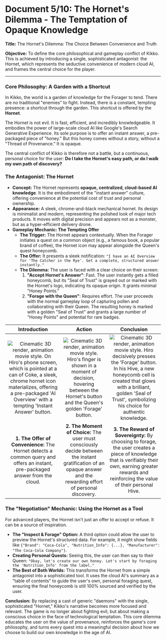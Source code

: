 # Document 5/10: The Hornet's Dilemma - The Temptation of Opaque Knowledge

**Title:** The Hornet's Dilemma: The Choice Between Convenience and Truth

**Objective:** To define the core philosophical and gameplay conflict of Kikko. This is achieved by introducing a single, sophisticated antagonist: the Hornet, which represents the seductive convenience of modern cloud AI, and frames the central choice for the player.

---

### **Core Philosophy: A Garden with a Shortcut**

In Kikko, the world is a garden of knowledge for the Forager to tend. There are no traditional "enemies" to fight. Instead, there is a constant, tempting presence: a shortcut through the garden. This shortcut is offered by the **Hornet**.

The Hornet is not evil. It is fast, efficient, and incredibly knowledgeable. It embodies the power of large-scale cloud AI like Google's Search Generative Experience. Its sole purpose is to offer an instant answer, a pre-packaged piece of "honey." But this honey comes without a story, without a "Thread of Provenance." It is opaque.

The central conflict of Kikko is therefore not a battle, but a continuous, personal choice for the user: **Do I take the Hornet's easy path, or do I walk my own path of discovery?**

### **The Antagonist: The Hornet**

*   **Concept:** The Hornet represents **opaque, centralized, cloud-based AI knowledge**. It is the embodiment of the "instant answer" culture, offering convenience at the potential cost of trust and personal ownership.
*   **Appearance:** A sleek, chrome-and-black mechanical hornet. Its design is minimalist and modern, representing the polished look of major tech products. It moves with digital precision and appears not as a monster, but as a hyper-efficient delivery drone.
*   **Gameplay Mechanic: The Tempting Offer**
    *   **The Trigger:** The Hornet appears contextually. When the Forager initiates a quest on a common object (e.g., a famous book, a popular brand of coffee), the Hornet icon may appear alongside the Queen's quest honeycomb.
    *   **The Offer:** It presents a sleek notification: `"I have an AI Overview for 'The Catcher in the Rye'. Get a complete, structured answer instantly."`
    *   **The Dilemma:** The user is faced with a clear choice on their screen:
        1.  **"Accept Hornet's Answer"**: Fast. The user instantly gets a filled honeycomb, but its "Seal of Trust" is grayed out or marked with the Hornet's logo, indicating its opaque origin. It grants minimal "Honey Points."
        2.  **"Forage with the Queen"**: Requires effort. The user proceeds with the normal gameplay loop of capturing pollen and collaborating with their Queen. The resulting honey is marked with a golden "Seal of Trust" and grants a large number of "Honey Points" and potential for rare badges.

| Introduction | Action | Conclusion |
| :---: | :---: | :---: |
| <img src="illustrations/hornet_intro.png" alt="Cinematic 3D render, animation movie style. On Hiro's phone screen, which is pointed at a can of Coke, a sleek, chrome hornet icon materializes, offering a pre-packaged 'AI Overview' with a tempting 'Instant Answer' button."> | <img src="illustrations/hornet_action.png" alt="Cinematic 3D render, animation movie style. Hiro's finger is shown in a moment of decision, hovering between the Hornet's button and the Queen's golden 'Forage' button."> | <img src="illustrations/hornet_conclusion.png" alt="Cinematic 3D render, animation movie style. Hiro decisively presses the 'Forage' button. In his Hive, a new honeycomb cell is created that glows with a brilliant, golden 'Seal of Trust', symbolizing his choice for authentic knowledge."> |
| **1. The Offer of Convenience:** The Hornet detects a common query and offers an instant, pre-packaged answer from the cloud. | **2. The Moment of Choice:** The user must consciously decide between the instant gratification of an opaque answer and the rewarding effort of personal discovery. | **3. The Reward of Sovereignty:** By choosing to forage, the user creates a piece of knowledge that is verifiably their own, earning greater rewards and reinforcing the value of their personal Hive. |

### **The "Negotiation" Mechanic: Using the Hornet as a Tool**

For advanced players, the Hornet isn't just an offer to accept or refuse. It can be a source of inspiration.

*   **The "Inspect & Forage" Option:** A third option could allow the user to preview the Hornet's structured data. For example, it might show fields like `{"Brand": "Coca-Cola", "Nutrition_Info": {...}, "Manufacturer": "The Coca-Cola Company"}`.
*   **Creating Personal Quests:** Seeing this, the user can then say to their Queen: `"Okay, let's create our own honey. Let's start by foraging the 'Nutrition_Info' from the label."`
*   **The Best of Both Worlds:** This transforms the Hornet from a simple antagonist into a sophisticated tool. It uses the cloud AI's summary as a "table of contents" to guide the user's own, personal foraging quest, ensuring the final honeycomb is still 100% sourced and verified by the user.

**Conclusion:**
By replacing a cast of generic "daemons" with the single, sophisticated "Hornet," Kikko's narrative becomes more focused and relevant. The game is no longer about fighting evil, but about making a conscious choice in the face of technological temptation. This core dilemma educates the user on the value of provenance, reinforces the game's core philosophy, and turns every quest into a meaningful decision about how we choose to build our own knowledge in the age of AI.